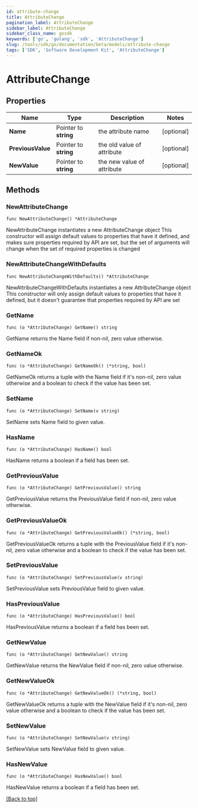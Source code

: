 ```yaml
---
id: attribute-change
title: AttributeChange
pagination_label: AttributeChange
sidebar_label: AttributeChange
sidebar_class_name: gosdk
keywords: ['go', 'golang', 'sdk', 'AttributeChange'] 
slug: /tools/sdk/go/documentation/beta/models/attribute-change
tags: ['SDK', 'Software Development Kit', 'AttributeChange']
---
```


# AttributeChange

## Properties

Name | Type | Description | Notes
------------ | ------------- | ------------- | -------------
**Name** | Pointer to **string** | the attribute name | [optional] 
**PreviousValue** | Pointer to **string** | the old value of attribute | [optional] 
**NewValue** | Pointer to **string** | the new value of attribute | [optional] 

## Methods

### NewAttributeChange

`func NewAttributeChange() *AttributeChange`

NewAttributeChange instantiates a new AttributeChange object
This constructor will assign default values to properties that have it defined,
and makes sure properties required by API are set, but the set of arguments
will change when the set of required properties is changed

### NewAttributeChangeWithDefaults

`func NewAttributeChangeWithDefaults() *AttributeChange`

NewAttributeChangeWithDefaults instantiates a new AttributeChange object
This constructor will only assign default values to properties that have it defined,
but it doesn't guarantee that properties required by API are set

### GetName

`func (o *AttributeChange) GetName() string`

GetName returns the Name field if non-nil, zero value otherwise.

### GetNameOk

`func (o *AttributeChange) GetNameOk() (*string, bool)`

GetNameOk returns a tuple with the Name field if it's non-nil, zero value otherwise
and a boolean to check if the value has been set.

### SetName

`func (o *AttributeChange) SetName(v string)`

SetName sets Name field to given value.

### HasName

`func (o *AttributeChange) HasName() bool`

HasName returns a boolean if a field has been set.

### GetPreviousValue

`func (o *AttributeChange) GetPreviousValue() string`

GetPreviousValue returns the PreviousValue field if non-nil, zero value otherwise.

### GetPreviousValueOk

`func (o *AttributeChange) GetPreviousValueOk() (*string, bool)`

GetPreviousValueOk returns a tuple with the PreviousValue field if it's non-nil, zero value otherwise
and a boolean to check if the value has been set.

### SetPreviousValue

`func (o *AttributeChange) SetPreviousValue(v string)`

SetPreviousValue sets PreviousValue field to given value.

### HasPreviousValue

`func (o *AttributeChange) HasPreviousValue() bool`

HasPreviousValue returns a boolean if a field has been set.

### GetNewValue

`func (o *AttributeChange) GetNewValue() string`

GetNewValue returns the NewValue field if non-nil, zero value otherwise.

### GetNewValueOk

`func (o *AttributeChange) GetNewValueOk() (*string, bool)`

GetNewValueOk returns a tuple with the NewValue field if it's non-nil, zero value otherwise
and a boolean to check if the value has been set.

### SetNewValue

`func (o *AttributeChange) SetNewValue(v string)`

SetNewValue sets NewValue field to given value.

### HasNewValue

`func (o *AttributeChange) HasNewValue() bool`

HasNewValue returns a boolean if a field has been set.


[[Back to top]](#) 


